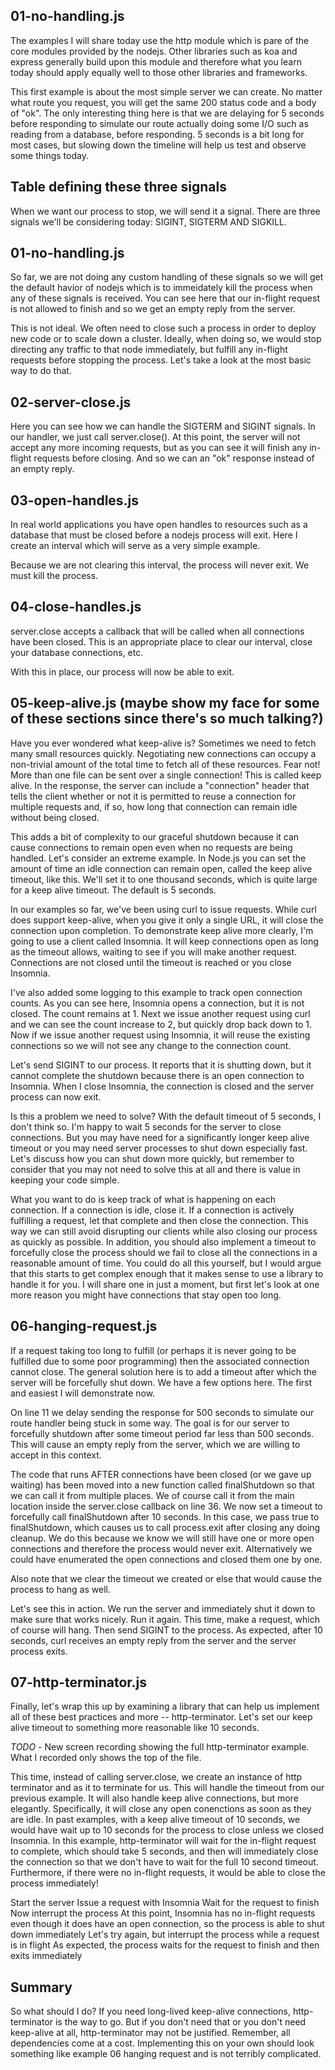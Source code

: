 ## 01-no-handling.js

The examples I will share today use the http module which is pare of the core modules provided by the nodejs. Other libraries such as koa and express generally build upon this module and therefore what you learn today should apply equally well to those other libraries and frameworks.

This first example is about the most simple server we can create. No matter what route you request, you will get the same 200 status code and a body of "ok". The only interesting thing here is that we are delaying for 5 seconds before responding to simulate our route actually doing some I/O such as reading from a database, before responding. 5 seconds is a bit long for most cases, but slowing down the timeline will help us test and observe some things today.

## Table defining these three signals

When we want our process to stop, we will send it a signal. There are three
signals we'll be considering today: SIGINT, SIGTERM AND SIGKILL.

## 01-no-handling.js

So far, we are not doing any custom handling of these signals so we will get the default havior of nodejs which is to immeidately kill the process when any of these signals is received. You can see here that our in-flight request is not allowed to finish and so we get an empty reply from the server.

This is not ideal. We often need to close such a process in order to deploy new code or to scale down a cluster. Ideally, when doing so, we would stop directing any traffic to that node immediately, but fulfill any in-flight requests before stopping the process. Let's take a look at the most basic way to do that.

## 02-server-close.js

Here you can see how we can handle the SIGTERM and SIGINT signals. In our handler, we just call server.close(). At this point, the server will not accept any more incoming requests, but as you can see it will finish any in-flight requests before closing. And so we can an "ok" response instead of an empty reply.

## 03-open-handles.js

In real world applications you have open handles to resources such as a database that must be closed before a nodejs process will exit. Here I create an interval which will serve as a very simple example.

Because we are not clearing this interval, the process will never exit. We must kill the process.

## 04-close-handles.js

server.close accepts a callback that will be called when all connections have been closed. This is an appropriate place to clear our interval, close your database connections, etc.

With this in place, our process will now be able to exit.

## 05-keep-alive.js (maybe show my face for some of these sections since there's so much talking?)

Have you ever wondered what keep-alive is? Sometimes we need to fetch many small resources quickly. Negotiating new connections can occupy a non-trivial amount of the total time to fetch all of these resources. Fear not! More than one file can be sent over a single connection! This is called keep alive. In the response, the server can include a "connection" header that tells the client whether or not it is permitted to reuse a connection for multiple requests and, if so, how long that connection can remain idle without being closed.

This adds a bit of complexity to our graceful shutdown because it can cause connections to remain open even when no requests are being handled. Let's consider an extreme example. In Node.js you can set the amount of time an idle connection can remain open, called the keep alive timeout, like this. We'll set it to one thousand seconds, which is quite large for a keep alive timeout. The default is 5 seconds.

In our examples so far, we've been using curl to issue requests. While curl does support keep-alive, when you give it only a single URL, it will close the connection upon completion. To demonstrate keep alive more clearly, I'm going to use a client called Insomnia. It will keep connections open as long as the timeout allows, waiting to see if you will make another request. Connections are not closed until the timeout is reached or you close Insomnia.

I've also added some logging to this example to track open connection counts. As you can see here, Insomnia opens a connection, but it is not closed. The count remains at 1. Next we issue another request using curl and we can see the count increase to 2, but quickly drop back down to 1. Now if we issue another request using Insomnia, it will reuse the existing connections so we will not see any change to the connection count.

Let's send SIGINT to our process. It reports that it is shutting down, but it cannot complete the shutdown because there is an open connection to Insomnia. When I close Insomnia, the connection is closed and the server process can now exit.

Is this a problem we need to solve? With the default timeout of 5 seconds, I don't think so. I'm happy to wait 5 seconds for the server to close connections. But you may have need for a significantly longer keep alive timeout or you may need server processes to shut down especially fast. Let's discuss how you can shut down more quickly, but remember to consider that you may not need to solve this at all and there is value in keeping your code simple.

What you want to do is keep track of what is happening on each connection. If a connection is idle, close it. If a connection is actively fulfilling a request, let that complete and then close the connection. This way we can still avoid disrupting our clients while also closing our process as quickly as possible. In addition, you should also implement a timeout to forcefully close the process should we fail to close all the connections in a reasonable amount of time. You could do all this yourself, but I would argue that this starts to get complex enough that it makes sense to use a library to handle it for you. I will share one in just a moment, but first let's look at one more reason you might have connections that stay open too long.

## 06-hanging-request.js

If a request taking too long to fulfill (or perhaps it is never going to be fulfilled due to some poor programming) then the associated connection cannot close. The general solution here is to add a timeout after which the server will be forcefully shut down. We have a few options here. The first and easiest I will demonstrate now.

On line 11 we delay sending the response for 500 seconds to simulate our route handler being stuck in some way. The goal is for our server to forcefully shutdown after some timeout period far less than 500 seconds. This will cause an empty reply from the server, which we are willing to accept in this context.

The code that runs AFTER connections have been closed (or we gave up waiting) has been moved into a new function called finalShutdown so that we can call it from multiple places. We of course call it from the main location inside the server.close callback on line 36. We now set a timeout to forcefully call finalShutdown after 10 seconds. In this case, we pass true to finalShutdown, which causes us to call process.exit after closing any doing cleanup. We do this because we know we will still have one or more open connections and therefore the process would never exit. Alternatively we could have enumerated the open connections and closed them one by one.

Also note that we clear the timeout we created or else that would cause the process to hang as well.

Let's see this in action. We run the server and immediately shut it down to make sure that works nicely. Run it again. This time, make a request, which of course will hang. Then send SIGINT to the process. As expected, after 10 seconds, curl receives an empty reply from the server and the server process exits.

## 07-http-terminator.js

Finally, let's wrap this up by examining a library that can help us implement all of these best practices and more -- http-terminator. Let's set our keep alive timeout to something more reasonable like 10 seconds.

*TODO* - New screen recording showing the full http-terminator example. What I recorded only shows the top of the file.

This time, instead of calling server.close, we create an instance of http terminator and as it to terminate for us. This will handle the timeout from our previous example. It will also handle keep alive connections, but more elegantly. Specifically, it will close any open conenctions as soon as they are idle. In past examples, with a keep alive timeout of 10 seconds, we would have wait up to 10 seconds for the process to close unless we closed Insomnia. In this example, http-terminator will wait for the in-flight request to complete, which should take 5 seconds, and then will immediately close the connection so that we don't have to wait for the full 10 second timeout. Furthermore, if there were no in-flight requests, it would be able to close the process immediately!

Start the server
Issue a request with Insomnia
Wait for the request to finish
Now interrupt the process
At this point, Insomnia has no in-flight requests even though it does have an open connection, so the process is able to shut down immediately
Let's try again, but interrupt the process while a request is in flight
As expected, the process waits for the request to finish and then exits immediately

## Summary

So what should I do? If you need long-lived keep-alive connections, http-terminator is the way to go. But if you don't need that or you don't need keep-alive at all, http-terminator may not be justified. Remember, all dependencies come at a cost. Implementing this on your own should look something like example 06 hanging request and is not terribly complicated.